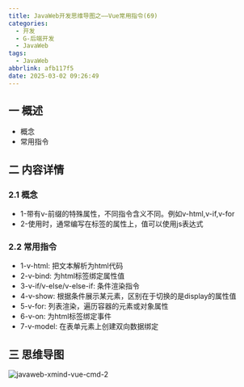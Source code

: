 ```yaml
---
title: JavaWeb开发思维导图之——Vue常用指令(69)
categories:
  - 开发
  - G-后端开发
  - JavaWeb
tags:
  - JavaWeb
abbrlink: afb117f5
date: 2025-03-02 09:26:49
---
```

## 一 概述

* 概念 
* 常用指令

<!--more-->

## 二 内容详情

### 2.1 概念 

* 1-带有v-前缀的特殊属性，不同指令含义不同。例如v-html,v-if,v-for
* 2-使用时，通常编写在标签的属性上，值可以使用js表达式

### 2.2 常用指令

* 1-v-html: 把文本解析为html代码
* 2-v-bind: 为html标签绑定属性值
* 3-v-if/v-else/v-else-if: 条件渲染指令
* 4-v-show: 根据条件展示某元素，区别在于切换的是display的属性值
* 5-v-for: 列表渲染，遍历容器的元素或对象属性 
* 6-v-on: 为html标签绑定事件
* 7-v-model: 在表单元素上创建双向数据绑定

## 三 思维导图

![javaweb-xmind-vue-cmd-2][1]



[1]:https://cdn.jsdelivr.net/gh/PGzxc/CDN/blog-java/javaweb-xmind-vue-cmd-2.png